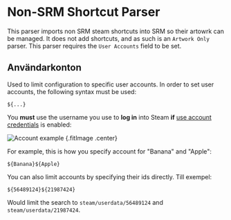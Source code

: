 # Non-SRM Shortcut Parser

This parser imports non SRM steam shortcuts into SRM so their artowrk can be managed. It does not add shortcuts, and as such is an `Artwork Only` parser. This parser requires the `User Accounts` field to be set.

## Användarkonton

Used to limit configuration to specific user accounts. In order to set user accounts, the following syntax must be used:

```
${...}
```

You **must** use the username you use to **log in** into Steam **if** [use account credentials](#what-does-use-account-credentials-do) is enabled:

![Account example](../../../assets/images/user-account-example.png) {.fitImage .center}

For example, this is how you specify account for "Banana" and "Apple":

```
${Banana}${Apple}
```

You can also limit accounts by specifying their ids directly. Till exempel:

```
${56489124}${21987424}
```

Would limit the search to `steam/userdata/56489124` and `steam/userdata/21987424`.
